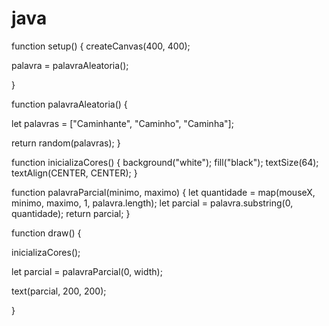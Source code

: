 # java


function setup() {
  createCanvas(400, 400);

  palavra = palavraAleatoria();
  
}

function palavraAleatoria() {
  
  let palavras = ["Caminhante", "Caminho", "Caminha"];
  
  return random(palavras);
}

function inicializaCores() {
  background("white");
  fill("black");
  textSize(64);
  textAlign(CENTER, CENTER);
}

function palavraParcial(minimo, maximo) {
  let quantidade = map(mouseX, minimo, maximo, 1, palavra.length);
  let parcial = palavra.substring(0, quantidade);
  return parcial;
}

function draw() {
  
  inicializaCores();

  let parcial = palavraParcial(0, width);
    
  text(parcial, 200, 200);
  
}
